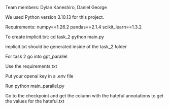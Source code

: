 Team members: Dylan Kaneshiro, Daniel George

We used Python version 3.10.13 for this project.

Requirements:
numpy==1.26.2
pandas==2.1.4
scikit_learn==1.3.2

To create implicit.txt:
cd task_2
python main.py

implicit.txt should be generated inside of the task_2 folder

For task 2 go into gpt_parallel

Use the requirements.txt

Put your openai key in a .env file

Run python main_parallel.py

Go to the checkpoint and get the column with the hateful annotations to get the values for the hateful.txt
